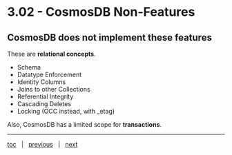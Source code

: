 # 3.02 - CosmosDB Non-Features

## CosmosDB does not implement these features

These are **relational concepts**.

- Schema
- Datatype Enforcement
- Identity Columns
- Joins to other Collections
- Referential Integrity
- Cascading Deletes
- Locking (OCC instead, with _etag)

Also, CosmosDB has a limited scope for **transactions**.

---

[toc](0_table_of_contents.md) &nbsp; |  &nbsp; [previous](3_01_cosmosdb_basics.md) &nbsp; | &nbsp; [next](3_03_partitioning.md) &nbsp;
